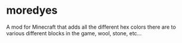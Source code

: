 # moredyes
A mod for Minecraft that adds all the different hex colors there are to various different blocks in the game, wool, stone, etc...
